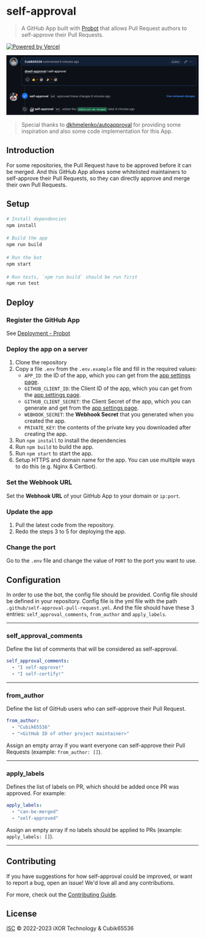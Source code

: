 # self-approval

> A GitHub App built with [Probot](https://github.com/probot/probot) that allows Pull Request authors to self-approve their Pull Requests.

[![Powered by Vercel](https://images.ctfassets.net/e5382hct74si/78Olo8EZRdUlcDUFQvnzG7/fa4cdb6dc04c40fceac194134788a0e2/1618983297-powered-by-vercel.svg)](https://vercel.com?utm_source=iXORTech&utm_campaign=oss)

![Screenshot](./screenshot.png)

> Special thanks to [dkhmelenko/autoapproval](https://github.com/dkhmelenko/autoapproval) for providing some inspiration and also some code implementation for this App.

## Introduction

For some repositories, the Pull Request have to be approved before it can be merged. And this GitHub App allows some whitelisted maintainers to self-approve their Pull Requests, so they can directly approve and merge their own Pull Requests.

## Setup

```sh
# Install dependencies
npm install

# Build the app
npm run build

# Run the bot
npm start

# Run tests, `npm run build` should be run first
npm run test
```

## Deploy

### Register the GitHub App

See [Deployment - Probot](https://probot.github.io/docs/deployment/#register-the-github-app)

### Deploy the app on a server

1. Clone the repository
2. Copy a file `.env` from the `.env.example` file and fill in the required values:
   - `APP_ID`: the ID of the app, which you can get from the [app settings page](https://github.com/settings/apps).
   - `GITHUB_CLIENT_ID`: the Client ID of the app, which you can get from the [app settings page](https://github.com/settings/apps).
   - `GITHUB_CLIENT_SECRET`: the Client Secret of the app, which you can generate and get from the [app settings page](https://github.com/settings/apps).
   - `WEBHOOK_SECRET`: the **Webhook Secret** that you generated when you created the app.
   - `PRIVATE_KEY`: the contents of the private key you downloaded after creating the app.
3. Run `npm install` to install the dependencies
4. Run `npm build` to build the app.
5. Run `npm start` to start the app.
6. Setup HTTPS and domain name for the app. You can use multiple ways to do this (e.g. Nginx & Certbot).

### Set the **Webhook URL**

Set the **Webhook URL** of your GitHub App to your domain or `ip:port`.

### Update the app

1. Pull the latest code from the repository.
2. Redo the steps 3 to 5 for deploying the app.

### Change the port

Go to the `.env` file and change the value of `PORT` to the port you want to use.

## Configuration

In order to use the bot, the config file should be provided. Config file should be defined in your repository. Config file is the yml file with the path `.github/self-approval-pull-request.yml`. And the file should have these 3 entries: `self_approval_comments`, `from_author` and `apply_labels`.

------

### self_approval_comments

Define the list of comments that will be considered as self-approval.

```yml
self_approval_comments:
  - "I self-approve!"
  - "I self-certify!"
```

------

### from_author

Define the list of GitHub users who can self-approve their Pull Request.

```yml
from_author:
  - "Cubik65536"
  - "<GitHub ID of other project maintainer>"
```

Assign an empty array if you want everyone can self-approve their Pull Requests (example: `from_author: []`).

------

### apply_labels

Defines the list of labels on PR, which should be added once PR was approved. For example:

```yml
apply_labels:
  - "can-be-merged"
  - "self-approved"
```

Assign an empty array if no labels should be applied to PRs (example: `apply_labels: []`).

------

## Contributing

If you have suggestions for how self-approval could be improved, or want to report a bug, open an issue! We'd love all and any contributions.

For more, check out the [Contributing Guide](CONTRIBUTING.md).

## License

[ISC](LICENSE) © 2022-2023 iXOR Technology & Cubik65536

